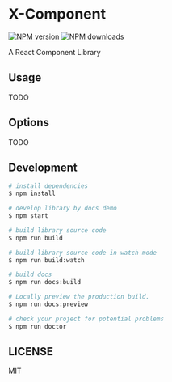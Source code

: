# X-Component

[![NPM version](https://img.shields.io/npm/v/X-Component.svg?style=flat)](https://npmjs.org/package/X-Component)
[![NPM downloads](http://img.shields.io/npm/dm/X-Component.svg?style=flat)](https://npmjs.org/package/X-Component)

A React Component Library

## Usage

TODO

## Options

TODO

## Development

```bash
# install dependencies
$ npm install

# develop library by docs demo
$ npm start

# build library source code
$ npm run build

# build library source code in watch mode
$ npm run build:watch

# build docs
$ npm run docs:build

# Locally preview the production build.
$ npm run docs:preview

# check your project for potential problems
$ npm run doctor
```

## LICENSE

MIT
